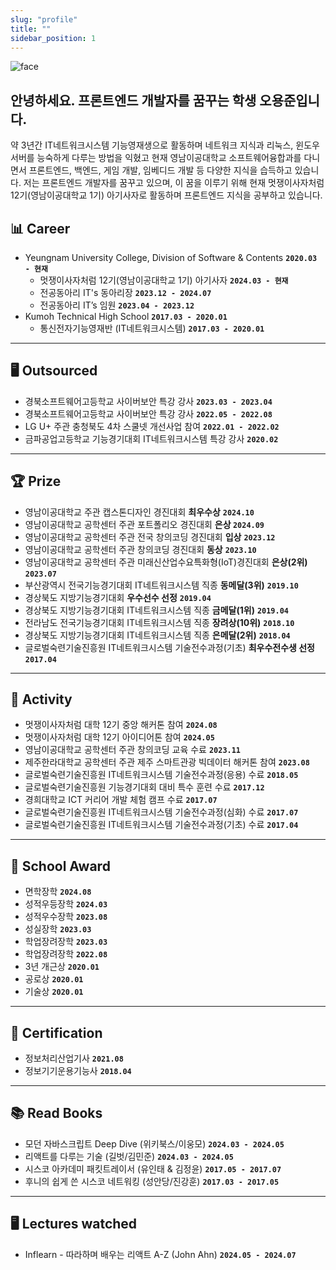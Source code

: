 ```yaml
---
slug: "profile"
title: ""
sidebar_position: 1
---
```


<div style={{display: 'flex', alignItems: 'center', justifyContent: 'center'}}>
<img src="https://file.notion.so/f/f/c1d8dd53-6891-452f-9862-27db5a07d7bb/d80e63a6-3e1b-41dd-8468-1b9b9ebc6724/18619a23-ad35-4eda-9400-4c6a6ae2efde.png?table=block&id=2591612d-e2c2-41c3-a2bc-fdc244dce94a&spaceId=c1d8dd53-6891-452f-9862-27db5a07d7bb&expirationTimestamp=1731240000000&signature=vHSqNpticiogCaKl3-MZ-JBJzr1C6iFaFFcmmjHWWew&downloadName=%E1%84%83%E1%85%A2%E1%84%92%E1%85%A1%E1%86%A8%E1%84%80%E1%85%AD+%E1%84%8C%E1%85%B3%E1%86%BC%E1%84%86%E1%85%A7%E1%86%BC%E1%84%89%E1%85%A1%E1%84%8C%E1%85%B5%E1%86%AB.jpg.png" style={{height:200 + 'px'}} alt="face"/> 
<h2>안녕하세요. 프론트엔드 개발자를 꿈꾸는 학생 오용준입니다.</h2> 
약 3년간 IT네트워크시스템 기능영재생으로 활동하며 네트워크 지식과 리눅스, 윈도우 서버를 능숙하게 다루는 방법을 익혔고
현재 영남이공대학교 소프트웨어융합과를 다니면서 프론트엔드, 백엔드, 게임 개발, 임베디드 개발 등 다양한 지식을 습득하고 있습니다.
저는 프론트엔드 개발자를 꿈꾸고 있으며, 이 꿈을 이루기 위해 현재 멋쟁이사자처럼 12기(영남이공대학교 1기) 아기사자로 활동하며 프론트엔드 지식을 공부하고 있습니다.
</div>

## 📊 Career

- Yeungnam University College, Division of Software & Contents **`2020.03 - 현재`**
  - 멋쟁이사자처럼 12기(영남이공대학교 1기) 아기사자 **`2024.03 - 현재`**
  - 전공동아리 IT's 동아리장 **`2023.12 - 2024.07`**
  - 전공동아리 IT’s 임원 **`2023.04 - 2023.12`**
- Kumoh Technical High School **`2017.03 - 2020.01`**
  - 통신전자기능영재반 (IT네트워크시스템) **`2017.03 - 2020.01`**

---

## 🖥️ Outsourced

- 경북소프트웨어고등학교 사이버보안 특강 강사 **`2023.03 - 2023.04`**
- 경북소프트웨어고등학교 사이버보안 특강 강사 **`2022.05 - 2022.08`**
- LG U+ 주관 충청북도 4차 스쿨넷 개선사업 참여 **`2022.01 - 2022.02`**
- 금파공업고등학교 기능경기대회 IT네트워크시스템 특강 강사 **`2020.02`**

---

## 🏆 Prize

- 영남이공대학교 주관 캡스톤디자인 경진대회 **최우수상** **`2024.10`**
- 영남이공대학교 공학센터 주관 포트폴리오 경진대회 **은상 `2024.09`**
- 영남이공대학교 공학센터 주관 전국 창의코딩 경진대회 **입상** **`2023.12`**
- 영남이공대학교 공학센터 주관 창의코딩 경진대회 **동상** **`2023.10`**
- 영남이공대학교 공학센터 주관 미래신산업수요특화형(IoT)경진대회 **은상(2위)** **`2023.07`**
- 부산광역시 전국기능경기대회 IT네트워크시스템 직종 **동메달(3위)** **`2019.10`**
- 경상북도 지방기능경기대회 **우수선수 선정** **`2019.04`**
- 경상북도 지방기능경기대회 IT네트워크시스템 직종 **금메달(1위)** **`2019.04`**
- 전라남도 전국기능경기대회 IT네트워크시스템 직종 **장려상(10위)** **`2018.10`**
- 경상북도 지방기능경기대회 IT네트워크시스템 직종 **은메달(2위)** **`2018.04`**
- 글로벌숙련기술진흥원 IT네트워크시스템 기술전수과정(기초) **최우수전수생 선정** **`2017.04`**

---

## 🏃 Activity

- 멋쟁이사자처럼 대학 12기 중앙 해커톤 참여 **`2024.08`**
- 멋쟁이사자처럼 대학 12기 아이디어톤 참여 **`2024.05`**
- 영남이공대학교 공학센터 주관 창의코딩 교육 수료 **`2023.11`**
- 제주한라대학교 공학센터 주관 제주 스마트관광 빅데이터 해커톤 참여 **`2023.08`**
- 글로벌숙련기술진흥원 IT네트워크시스템 기술전수과정(응용) 수료 **`2018.05`**
- 글로벌숙련기술진흥원 기능경기대회 대비 특수 훈련 수료 **`2017.12`**
- 경희대학교 ICT 커리어 개발 체험 캠프 수료 **`2017.07`**
- 글로벌숙련기술진흥원 IT네트워크시스템 기술전수과정(심화) 수료 **`2017.07`**
- 글로벌숙련기술진흥원 IT네트워크시스템 기술전수과정(기초) 수료 **`2017.04`**

---

## 🏫 School Award

- 면학장학 **`2024.08`**
- 성적우등장학 **`2024.03`**
- 성적우수장학 **`2023.08`**
- 성실장학 **`2023.03`**
- 학업장려장학 **`2023.03`**
- 학업장려장학 **`2022.08`**
- 3년 개근상 **`2020.01`**
- 공로상 **`2020.01`**
- 기술상 **`2020.01`**

---

## 📝 Certification

- 정보처리산업기사 **`2021.08`**
- 정보기기운용기능사 **`2018.04`**

---

## 📚 Read Books

- 모던 자바스크립트 Deep Dive (위키북스/이웅모) **`2024.03 - 2024.05`**
- 리액트를 다루는 기술 (길벗/김민준) **`2024.03 - 2024.05`**
- 시스코 아카데미 패킷트레이서 (유인태 & 김정윤) **`2017.05 - 2017.07`**
- 후니의 쉽게 쓴 시스코 네트워킹 (성안당/진강훈) **`2017.03 - 2017.05`**

---

## 🖥️ Lectures watched

- Inflearn - 따라하며 배우는 리액트 A-Z (John Ahn) **`2024.05 - 2024.07`**
